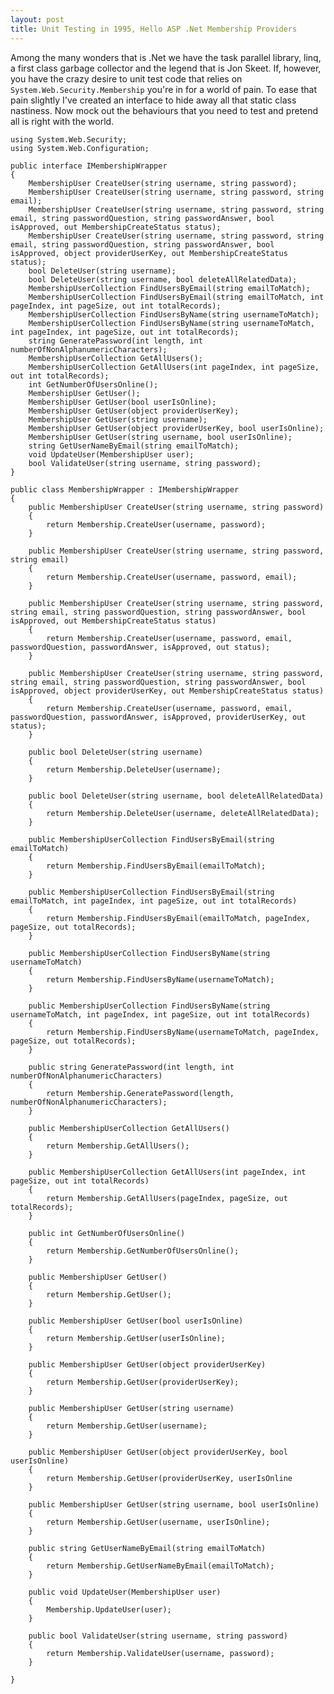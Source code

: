 ```yaml
---
layout: post
title: Unit Testing in 1995, Hello ASP .Net Membership Providers
---
```


Among the many wonders that is .Net we have the task parallel library, linq, a first class garbage collector and the legend that is Jon Skeet. If, however, you have the crazy desire to unit test code that relies on `System.Web.Security.Membership` you're in for a world of pain. To ease that pain slightly I've created an interface to hide away all that static class nastiness. Now mock out the behaviours that you need to test and pretend all is right with the world.
    using System.Web.Security;
    using System.Web.Configuration;    
    public interface IMembershipWrapper
    {
        MembershipUser CreateUser(string username, string password);
        MembershipUser CreateUser(string username, string password, string email);
        MembershipUser CreateUser(string username, string password, string email, string passwordQuestion, string passwordAnswer, bool isApproved, out MembershipCreateStatus status);
        MembershipUser CreateUser(string username, string password, string email, string passwordQuestion, string passwordAnswer, bool isApproved, object providerUserKey, out MembershipCreateStatus status);
        bool DeleteUser(string username);
        bool DeleteUser(string username, bool deleteAllRelatedData);
        MembershipUserCollection FindUsersByEmail(string emailToMatch);
        MembershipUserCollection FindUsersByEmail(string emailToMatch, int pageIndex, int pageSize, out int totalRecords);
        MembershipUserCollection FindUsersByName(string usernameToMatch);
        MembershipUserCollection FindUsersByName(string usernameToMatch, int pageIndex, int pageSize, out int totalRecords);
        string GeneratePassword(int length, int numberOfNonAlphanumericCharacters);
        MembershipUserCollection GetAllUsers();
        MembershipUserCollection GetAllUsers(int pageIndex, int pageSize, out int totalRecords);
        int GetNumberOfUsersOnline();
        MembershipUser GetUser();
        MembershipUser GetUser(bool userIsOnline);
        MembershipUser GetUser(object providerUserKey);
        MembershipUser GetUser(string username);
        MembershipUser GetUser(object providerUserKey, bool userIsOnline);
        MembershipUser GetUser(string username, bool userIsOnline);
        string GetUserNameByEmail(string emailToMatch);
        void UpdateUser(MembershipUser user);
        bool ValidateUser(string username, string password);
    }
    public class MembershipWrapper : IMembershipWrapper
    {
        public MembershipUser CreateUser(string username, string password)
        {
            return Membership.CreateUser(username, password);
        }    
        public MembershipUser CreateUser(string username, string password, string email)
        {
            return Membership.CreateUser(username, password, email);
        }    
        public MembershipUser CreateUser(string username, string password, string email, string passwordQuestion, string passwordAnswer, bool isApproved, out MembershipCreateStatus status)
        {
            return Membership.CreateUser(username, password, email, passwordQuestion, passwordAnswer, isApproved, out status);
        }    
        public MembershipUser CreateUser(string username, string password, string email, string passwordQuestion, string passwordAnswer, bool isApproved, object providerUserKey, out MembershipCreateStatus status)
        {
            return Membership.CreateUser(username, password, email, passwordQuestion, passwordAnswer, isApproved, providerUserKey, out status);
        }    
        public bool DeleteUser(string username)
        {
            return Membership.DeleteUser(username);
        }    
        public bool DeleteUser(string username, bool deleteAllRelatedData)
        {
            return Membership.DeleteUser(username, deleteAllRelatedData);
        }    
        public MembershipUserCollection FindUsersByEmail(string emailToMatch)
        {
            return Membership.FindUsersByEmail(emailToMatch);
        }    
        public MembershipUserCollection FindUsersByEmail(string emailToMatch, int pageIndex, int pageSize, out int totalRecords)
        {
            return Membership.FindUsersByEmail(emailToMatch, pageIndex, pageSize, out totalRecords);
        }    
        public MembershipUserCollection FindUsersByName(string usernameToMatch)
        {
            return Membership.FindUsersByName(usernameToMatch);
        }    
        public MembershipUserCollection FindUsersByName(string usernameToMatch, int pageIndex, int pageSize, out int totalRecords)
        {
            return Membership.FindUsersByName(usernameToMatch, pageIndex, pageSize, out totalRecords);
        }
    
        public string GeneratePassword(int length, int numberOfNonAlphanumericCharacters)
        {
            return Membership.GeneratePassword(length, numberOfNonAlphanumericCharacters);
        }    
        public MembershipUserCollection GetAllUsers()
        {
            return Membership.GetAllUsers();
        }    
        public MembershipUserCollection GetAllUsers(int pageIndex, int pageSize, out int totalRecords)
        {
            return Membership.GetAllUsers(pageIndex, pageSize, out totalRecords);
        }    
        public int GetNumberOfUsersOnline()
        {
            return Membership.GetNumberOfUsersOnline();
        }    
        public MembershipUser GetUser()
        {
            return Membership.GetUser();
        }    
        public MembershipUser GetUser(bool userIsOnline)
        {
            return Membership.GetUser(userIsOnline);
        }    
        public MembershipUser GetUser(object providerUserKey)
        {
            return Membership.GetUser(providerUserKey);
        }    
        public MembershipUser GetUser(string username)
        {
            return Membership.GetUser(username);
        }    
        public MembershipUser GetUser(object providerUserKey, bool userIsOnline)
        {
            return Membership.GetUser(providerUserKey, userIsOnline
        }    
        public MembershipUser GetUser(string username, bool userIsOnline)
        {
            return Membership.GetUser(username, userIsOnline);
        }    
        public string GetUserNameByEmail(string emailToMatch)
        {
            return Membership.GetUserNameByEmail(emailToMatch);
        }    
        public void UpdateUser(MembershipUser user)
        {
            Membership.UpdateUser(user);
        }    
        public bool ValidateUser(string username, string password)
        {
            return Membership.ValidateUser(username, password);
        }    
    }
